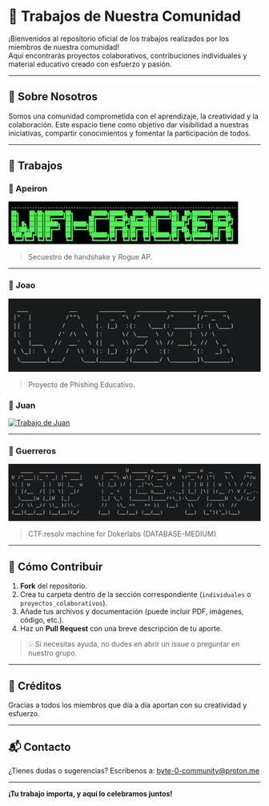 # 🧩 Trabajos de Nuestra Comunidad

¡Bienvenidos al repositorio oficial de los trabajos realizados por los miembros de nuestra comunidad!  
Aquí encontrarás proyectos colaborativos, contribuciones individuales y material educativo creado con esfuerzo y pasión.

---

## 🌟 Sobre Nosotros

Somos una comunidad comprometida con el aprendizaje, la creatividad y la colaboración. Este espacio tiene como objetivo dar visibilidad a nuestras iniciativas, compartir conocimientos y fomentar la participación de todos.

---

## 📌 Trabajos

### 🔹 Apeiron

[![Trabajo de Apeiron](img/Apeiron.png)](Daniel%20J.%20Benito%20Aka.%20%22Apeiron%22/Wifi-Hacking/README.md)

> Secuestro de handshake y Rogue AP.

---

### 🔹 Joao

[![Trabajo de Joao](img/joao.png)](Joao%Daniel%Delgado%Tito/)

> Proyecto de Phishing Educativo.


### 🔹 Juan

[![Trabajo de Juan](img/juan.png)](Juan%raul%yucra/)

> 

---

### 🔹 Guerreros

[![Trabajo de Guerreros](img/guerreros.png)](Richard%Guerreros%Gomez/LABORATORIO-TRABAJO-1.pdf)

> CTF:resolv machine for Dokerlabs (DATABASE-MEDIUM)
---

## 📝 Cómo Contribuir

1. **Fork** del repositorio.
2. Crea tu carpeta dentro de la sección correspondiente (`individuales` o `proyectos_colaborativos`).
3. Añade tus archivos y documentación (puede incluir PDF, imágenes, código, etc.).
4. Haz un **Pull Request** con una breve descripción de tu aporte.

> 💡 Si necesitas ayuda, no dudes en abrir un issue o preguntar en nuestro grupo.

---

## 🎉 Créditos

Gracias a todos los miembros que día a día aportan con su creatividad y esfuerzo.

---

## 📬 Contacto

¿Tienes dudas o sugerencias? Escríbenos a: [byte-0-community@proton.me](byte-0-community@proton.me)  

---

**¡Tu trabajo importa, y aquí lo celebramos juntos!**
